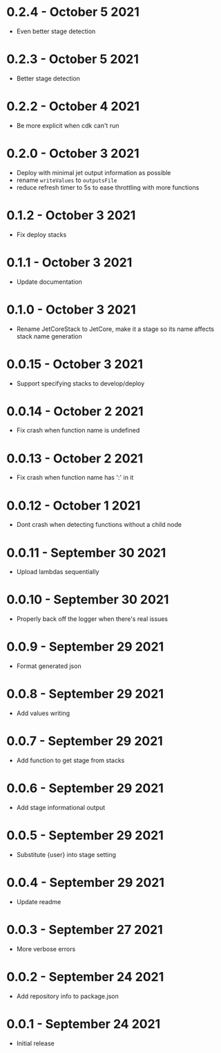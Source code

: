 # 0.2.4 - October 5 2021
- Even better stage detection
# 0.2.3 - October 5 2021
- Better stage detection
# 0.2.2 - October 4 2021
- Be more explicit when cdk can't run
# 0.2.0 - October 3 2021
- Deploy with minimal jet output information as possible
- rename `writeValues` to `outputsFile`
- reduce refresh timer to 5s to ease throttling with more functions
# 0.1.2 - October 3 2021
- Fix deploy stacks
# 0.1.1 - October 3 2021
- Update documentation
# 0.1.0 - October 3 2021
- Rename JetCoreStack to JetCore, make it a stage so its name affects stack name generation
# 0.0.15 - October 3 2021
- Support specifying stacks to develop/deploy
# 0.0.14 - October 2 2021
- Fix crash when function name is undefined
# 0.0.13 - October 2 2021
- Fix crash when function name has ':' in it
# 0.0.12 - October 1 2021
- Dont crash when detecting functions without a child node
# 0.0.11 - September 30 2021
- Upload lambdas sequentially
# 0.0.10 - September 30 2021
- Properly back off the logger when there's real issues
# 0.0.9 - September 29 2021
- Format generated json
# 0.0.8 - September 29 2021
- Add values writing
# 0.0.7 - September 29 2021
- Add function to get stage from stacks
# 0.0.6 - September 29 2021
- Add stage informational output
# 0.0.5 - September 29 2021
- Substitute {user} into stage setting
# 0.0.4 - September 29 2021
- Update readme
# 0.0.3 - September 27 2021
- More verbose errors
# 0.0.2 - September 24 2021
- Add repository info to package.json
# 0.0.1 - September 24 2021
- Initial release